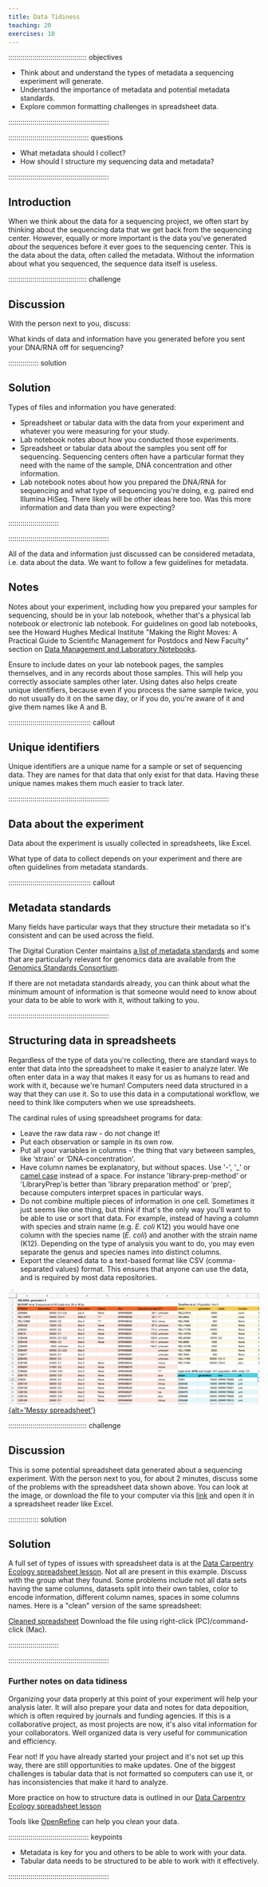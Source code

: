 ```yaml
---
title: Data Tidiness
teaching: 20
exercises: 10
---
```


::::::::::::::::::::::::::::::::::::::: objectives

- Think about and understand the types of metadata a sequencing experiment will generate.
- Understand the importance of metadata and potential metadata standards.
- Explore common formatting challenges in spreadsheet data.

::::::::::::::::::::::::::::::::::::::::::::::::::

:::::::::::::::::::::::::::::::::::::::: questions

- What metadata should I collect?
- How should I structure my sequencing data and metadata?

::::::::::::::::::::::::::::::::::::::::::::::::::

## Introduction

When we think about the data for a sequencing project, we often start by thinking about the sequencing data that we get back from the sequencing center. However, equally or more important is the data you've generated *about* the sequences before it ever goes to the sequencing center. This is the data about the data, often called the metadata. Without the information about what you sequenced, the sequence data itself is useless.

:::::::::::::::::::::::::::::::::::::::  challenge

## Discussion

With the person next to you, discuss:

What kinds of data and information have you generated before you sent your DNA/RNA off for sequencing?

:::::::::::::::  solution

## Solution

Types of files and information you have generated:

- Spreadsheet or tabular data with the data from your experiment and whatever you were measuring for your study.
- Lab notebook notes about how you conducted those experiments.
- Spreadsheet or tabular data about the samples you sent off for sequencing. Sequencing centers often have a particular format they need with the name of the sample, DNA concentration and other information.
- Lab notebook notes about how you prepared the DNA/RNA for sequencing and what type of sequencing you're doing, e.g. paired end Illumina HiSeq.
  There likely will be other ideas here too.
  Was this more information and data than you were expecting?
  
  

:::::::::::::::::::::::::

::::::::::::::::::::::::::::::::::::::::::::::::::

All of the data and information just discussed can be considered metadata, i.e. data about the data. We want to follow a few guidelines for metadata.

## Notes

Notes about your experiment, including how you prepared your samples for sequencing, should be in your lab notebook, whether that's a physical lab notebook or electronic lab notebook. For guidelines on good lab notebooks, see the Howard Hughes Medical Institute "Making the Right Moves: A Practical Guide to Scientifıc Management for Postdocs and New Faculty" section on
[Data Management and Laboratory Notebooks](https://www.hhmi.org/sites/default/files/Educational%20Materials/Lab%20Management/Making%20the%20Right%20Moves/moves2_ch8.pdf).

Ensure to include dates on your lab notebook pages, the samples themselves, and in
any records about those samples. This will help you correctly associate samples
other later. Using dates also helps create unique identifiers, because even
if you process the same sample twice, you do not usually do it on the same
day, or if you do, you're aware of it and give them names like A and B.

:::::::::::::::::::::::::::::::::::::::::  callout

## Unique identifiers

Unique identifiers are a unique name for a sample or set of sequencing data.
They are names for that data that only exist for that data. Having these
unique names makes them much easier to track later.


::::::::::::::::::::::::::::::::::::::::::::::::::

## Data about the experiment

Data about the experiment is usually collected in spreadsheets, like Excel.

What type of data to collect depends on your experiment and there are often guidelines from metadata standards.

:::::::::::::::::::::::::::::::::::::::::  callout

## Metadata standards

Many fields have particular ways that they structure their metadata so it's
consistent and can be used across the field.

The Digital Curation Center maintains [a list of metadata  standards](https://www.dcc.ac.uk/resources/metadata-standards/list) and some that are particularly relevant for genomics data are available from the [Genomics Standards Consortium](https://www.gensc.org/pages/projects.html).

If there are not metadata standards already, you can think about what the minimum amount of information is that someone would need to know about your data to be able to work with it, without talking to you.

::::::::::::::::::::::::::::::::::::::::::::::::::

## Structuring data in spreadsheets

Regardless of the type of data you're collecting, there are standard ways to enter that data into the spreadsheet to make it easier to analyze later. We often enter data in a way that makes it easy for us as humans to read and work with it, because we're human! Computers need data structured in a way that they can use it. So to use this data in a computational workflow, we need to think like computers when we use spreadsheets.

The cardinal rules of using spreadsheet programs for data:

- Leave the raw data raw - do not change it!
- Put each observation or sample in its own row.
- Put all your variables in columns - the thing that vary between samples, like ‘strain' or ‘DNA-concentration'.
- Have column names be explanatory, but without spaces. Use '-', '\_' or [camel case](https://en.wikipedia.org/wiki/Camel_case) instead of a space. For instance 'library-prep-method' or 'LibraryPrep'is better than 'library preparation method' or 'prep', because computers interpret spaces in particular ways.
- Do not combine multiple pieces of information in one cell. Sometimes it just seems like one thing, but think if that's the only way
  you'll want to be able to use or sort that data. For example, instead of having a column with species and strain name (e.g. *E. coli*
  K12) you would have one column with the species name (*E. coli*) and another with the strain name (K12). Depending on the type of
  analysis you want to do, you may even separate the genus and species names into distinct columns.
- Export the cleaned data to a text-based format like CSV (comma-separated values) format. This ensures that anyone can use the data, and is required by most data repositories.

[![](fig/01_tidiness_datasheet_example_messy.png){alt='Messy spreadsheet'}](files/Ecoli_metadata_composite_messy.xlsx)

:::::::::::::::::::::::::::::::::::::::  challenge

## Discussion

This is some potential spreadsheet data generated about a sequencing experiment. With the person next to you, for about 2 minutes, discuss some of the problems with the spreadsheet data shown above. You can look at the image, or download the file to your computer via this [link](files/Ecoli_metadata_composite_messy.xlsx) and open it in a spreadsheet reader like Excel.

:::::::::::::::  solution

## Solution

A full set of types of issues with spreadsheet data is at the [Data Carpentry Ecology spreadsheet lesson](https://www.datacarpentry.org/spreadsheet-ecology-lesson/02-common-mistakes/). Not all are present in this example. Discuss with the group what they found. Some problems include not all data sets having the same columns, datasets split into their own tables, color to encode information, different column names, spaces in some columns names. Here is a "clean" version of the same spreadsheet:

[Cleaned spreadsheet](https://raw.githubusercontent.com/datacarpentry/wrangling-genomics/gh-pages/files/Ecoli_metadata_composite.tsv)
Download the file using right-click (PC)/command-click (Mac).



:::::::::::::::::::::::::

::::::::::::::::::::::::::::::::::::::::::::::::::

### Further notes on data tidiness

Organizing your data properly at this point of your experiment will help your analysis later. It will also prepare your data and notes for data deposition, which is often required by journals and funding agencies. If this is a collaborative project, as most projects are now, it's also vital information for your collaborators. Well organized data is very useful for communication and efficiency.

Fear not! If you have already started your project and it's not set up this way, there are still opportunities to make updates. One of the biggest challenges is tabular data that is not formatted so computers can use it, or has inconsistencies that make it hard to analyze.

More practice on how to structure data is outlined in our [Data Carpentry Ecology spreadsheet lesson](https://www.datacarpentry.org/spreadsheet-ecology-lesson/02-common-mistakes/)

Tools like [OpenRefine](https://www.datacarpentry.org/OpenRefine-ecology-lesson/) can help you clean your data.

:::::::::::::::::::::::::::::::::::::::: keypoints

- Metadata is key for you and others to be able to work with your data.
- Tabular data needs to be structured to be able to work with it effectively.

::::::::::::::::::::::::::::::::::::::::::::::::::


